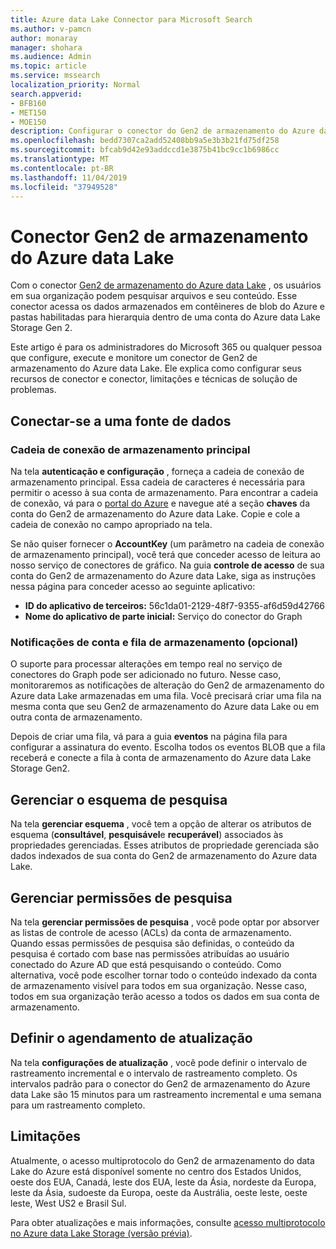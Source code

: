 ```yaml
---
title: Azure data Lake Connector para Microsoft Search
ms.author: v-pamcn
author: monaray
manager: shohara
ms.audience: Admin
ms.topic: article
ms.service: mssearch
localization_priority: Normal
search.appverid:
- BFB160
- MET150
- MOE150
description: Configurar o conector do Gen2 de armazenamento do Azure data Lake para o Microsoft Search
ms.openlocfilehash: bedd7307ca2add52408bb9a5e3b3b21fd75df258
ms.sourcegitcommit: bfcab9d42e93addccd1e3875b41bc9cc1b6986cc
ms.translationtype: MT
ms.contentlocale: pt-BR
ms.lasthandoff: 11/04/2019
ms.locfileid: "37949528"
---
```

# <a name="azure-data-lake-storage-gen2-connector"></a>Conector Gen2 de armazenamento do Azure data Lake

Com o conector [Gen2 de armazenamento do Azure data Lake](https://docs.microsoft.com/azure/storage/blobs/data-lake-storage-introduction) , os usuários em sua organização podem pesquisar arquivos e seu conteúdo. Esse conector acessa os dados armazenados em contêineres de blob do Azure e pastas habilitadas para hierarquia dentro de uma conta do Azure data Lake Storage Gen 2.

Este artigo é para os administradores do Microsoft 365 ou qualquer pessoa que configure, execute e monitore um conector de Gen2 de armazenamento do Azure data Lake. Ele explica como configurar seus recursos de conector e conector, limitações e técnicas de solução de problemas.

## <a name="connect-to-a-data-source"></a>Conectar-se a uma fonte de dados

### <a name="primary-storage-connection-string"></a>Cadeia de conexão de armazenamento principal 
Na tela **autenticação e configuração** , forneça a cadeia de conexão de armazenamento principal. Essa cadeia de caracteres é necessária para permitir o acesso à sua conta de armazenamento. Para encontrar a cadeia de conexão, vá para o [portal do Azure](https://ms.portal.azure.com/#home) e navegue até a seção **chaves** da conta do Gen2 de armazenamento do Azure data Lake. Copie e cole a cadeia de conexão no campo apropriado na tela.

Se não quiser fornecer o **AccountKey** (um parâmetro na cadeia de conexão de armazenamento principal), você terá que conceder acesso de leitura ao nosso serviço de conectores de gráfico. Na guia **controle de acesso** de sua conta do Gen2 de armazenamento do Azure data Lake, siga as instruções nessa página para conceder acesso ao seguinte aplicativo:
* **ID do aplicativo de terceiros:** 56c1da01-2129-48f7-9355-af6d59d42766
* **Nome do aplicativo de parte inicial:** Serviço do conector do Graph

### <a name="storage-account-and-queue-notifications-optional"></a>Notificações de conta e fila de armazenamento (opcional)
O suporte para processar alterações em tempo real no serviço de conectores do Graph pode ser adicionado no futuro. Nesse caso, monitoraremos as notificações de alteração do Gen2 de armazenamento do Azure data Lake armazenadas em uma fila. Você precisará criar uma fila na mesma conta que seu Gen2 de armazenamento do Azure data Lake ou em outra conta de armazenamento.

Depois de criar uma fila, vá para a guia **eventos** na página fila para configurar a assinatura do evento. Escolha todos os eventos BLOB que a fila receberá e conecte a fila à conta de armazenamento do Azure data Lake Storage Gen2.

## <a name="manage-the-search-schema"></a>Gerenciar o esquema de pesquisa
Na tela **gerenciar esquema** , você tem a opção de alterar os atributos de esquema (**consultável**, **pesquisável**e **recuperável**) associados às propriedades gerenciadas. Esses atributos de propriedade gerenciada são dados indexados de sua conta do Gen2 de armazenamento do Azure data Lake.

## <a name="manage-search-permissions"></a>Gerenciar permissões de pesquisa
Na tela **gerenciar permissões de pesquisa** , você pode optar por absorver as listas de controle de acesso (ACLs) da conta de armazenamento. Quando essas permissões de pesquisa são definidas, o conteúdo da pesquisa é cortado com base nas permissões atribuídas ao usuário conectado do Azure AD que está pesquisando o conteúdo. Como alternativa, você pode escolher tornar todo o conteúdo indexado da conta de armazenamento visível para todos em sua organização. Nesse caso, todos em sua organização terão acesso a todos os dados em sua conta de armazenamento.
 
## <a name="set-the-refresh-schedule"></a>Definir o agendamento de atualização
Na tela **configurações de atualização** , você pode definir o intervalo de rastreamento incremental e o intervalo de rastreamento completo. Os intervalos padrão para o conector do Gen2 de armazenamento do Azure data Lake são 15 minutos para um rastreamento incremental e uma semana para um rastreamento completo.
 
## <a name="limitations"></a>Limitações
Atualmente, o acesso multiprotocolo do Gen2 de armazenamento do data Lake do Azure está disponível somente no centro dos Estados Unidos, oeste dos EUA, Canadá, leste dos EUA, leste da Ásia, nordeste da Europa, leste da Ásia, sudoeste da Europa, oeste da Austrália, oeste leste, oeste leste, West US2 e Brasil Sul.

Para obter atualizações e mais informações, consulte [acesso multiprotocolo no Azure data Lake Storage (versão prévia)](https://docs.microsoft.com/azure/storage/blobs/data-lake-storage-multi-protocol-access).


